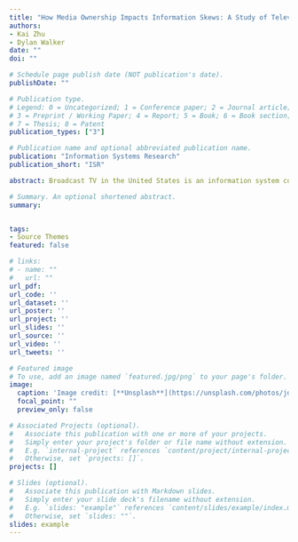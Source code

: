 ```yaml
---
title: "How Media Ownership Impacts Information Skews: A Study of Televised News Using Massive-Scale Text Transcripts"
authors:
- Kai Zhu
- Dylan Walker
date: ""
doi: ""

# Schedule page publish date (NOT publication's date).
publishDate: ""

# Publication type.
# Legend: 0 = Uncategorized; 1 = Conference paper; 2 = Journal article;
# 3 = Preprint / Working Paper; 4 = Report; 5 = Book; 6 = Book section;
# 7 = Thesis; 8 = Patent
publication_types: ["3"]

# Publication name and optional abbreviated publication name.
publication: "Information Systems Research"
publication_short: "ISR"

abstract: Broadcast TV in the United States is an information system comprised of hundreds of local television stations that both produce their own information and syndicate information from other sources (such as major networks). In this system, a few media conglomerates are behind the vast amount of information produced and disseminated. There has been an increasing trend of media consolidation in recent years and this raises the very real concern that conglomerate owners have both the means and motive to skew information. When large owners act coherently, they can skew information to emphasize views, perspectives, framing, coverage and attention. This is important because broadcast media has a dramatic impact on political and social outcomes and undeniably shapes the national dialogue surrounding important issues. Unfortunately, we know little about how ownership affects information skew and lack a systematic empirical evaluation of content and ownership at sufficient scale and detail. In this study, we quantify and investigate the consequences of information system ownership, specifically in terms of diversity of information and political polarization, in one of our most important mass information systems - broadcast televised news. We aim to understand how does media ownership impact information diversity, political polarization, and topic coverage in TV news. To examine the impact of ownership, we focus on the natural experiments of hundreds of station acquisitions by new owners over a six year time span. The change of ownership allow us to disentangle the impact of owner of a TV station from other characteristics that may also correlated with the information produced by a station.

# Summary. An optional shortened abstract.
summary: 


tags:
- Source Themes
featured: false

# links:
# - name: ""
#   url: ""
url_pdf: 
url_code: ''
url_dataset: ''
url_poster: ''
url_project: ''
url_slides: ''
url_source: ''
url_video: ''
url_tweets: ''

# Featured image
# To use, add an image named `featured.jpg/png` to your page's folder. 
image:
  caption: 'Image credit: [**Unsplash**](https://unsplash.com/photos/jdD8gXaTZsc)'
  focal_point: ""
  preview_only: false

# Associated Projects (optional).
#   Associate this publication with one or more of your projects.
#   Simply enter your project's folder or file name without extension.
#   E.g. `internal-project` references `content/project/internal-project/index.md`.
#   Otherwise, set `projects: []`.
projects: []

# Slides (optional).
#   Associate this publication with Markdown slides.
#   Simply enter your slide deck's filename without extension.
#   E.g. `slides: "example"` references `content/slides/example/index.md`.
#   Otherwise, set `slides: ""`.
slides: example
---
```




